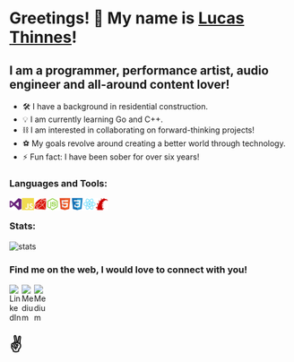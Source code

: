 # Greetings! 👋 My name is [Lucas Thinnes][website]!

## I am a programmer, performance artist, audio engineer and all-around content lover!

- 🛠 I have a background in residential construction.
- 💡 I am currently learning Go and C++.
- ⛓ I am interested in collaborating on forward-thinking projects!
- ⚽️ My goals revolve around creating a better world through technology.
- ⚡️  Fun fact: I have been sober for over six years!

### Languages and Tools:

<img align='left' alt='JS' width='22px' src='https://github.com/devicons/devicon/blob/master/icons/visualstudio/visualstudio-plain.svg' />
<img align='left' alt='JS' width='22px' src='https://github.com/devicons/devicon/blob/master/icons/javascript/javascript-plain.svg' />
<img align='left' alt='JS' width='22px' src='https://github.com/devicons/devicon/blob/master/icons/ruby/ruby-plain.svg' />
<img align='left' alt='JS' width='22px' src='https://github.com/devicons/devicon/blob/master/icons/nodejs/nodejs-plain.svg' />
<img align='left' alt='JS' width='22px' src='https://github.com/devicons/devicon/blob/master/icons/html5/html5-original.svg' />
<img align='left' alt='JS' width='22px' src='https://github.com/devicons/devicon/blob/master/icons/css3/css3-original.svg' />
<img align='left' alt='JS' width='22px' src='https://github.com/devicons/devicon/blob/master/icons/react/react-original.svg' />
<img align='left' alt='JS' width='22px' src='https://github.com/devicons/devicon/blob/master/icons/rails/rails-plain.svg' />

<br />

### Stats:

<img align='center' alt='stats' src='https://github-readme-stats.vercel.app/api?username=lukethinnes&show_icons=true&hide_border=true' />

### Find me on the web, I would love to connect with you!

[<img align='left' alt='LinkedIn' width='22px' src='https://cdn.jsdelivr.net/npm/simple-icons@v3/icons/linkedin.svg' />][linkedin]
[<img align='left' alt='Medium' width='22px' src='https://cdn.jsdelivr.net/npm/simple-icons@v3/icons/medium.svg' />][medium]
[<img align='left' alt='Medium' width='22px' src='https://cdn.jsdelivr.net/npm/simple-icons@3.13.0/icons/protonmail.svg' />][protonmail]

<br />

[website]: https://lucasthinnes.com
[linkedin]: https://linkedin.com/in/lucas-thinnes
[medium]: https://lucasthinnes.medium.com/
[protonmail]: mailto:lukethinnes@protonmail.com
<br />

# ✌️
